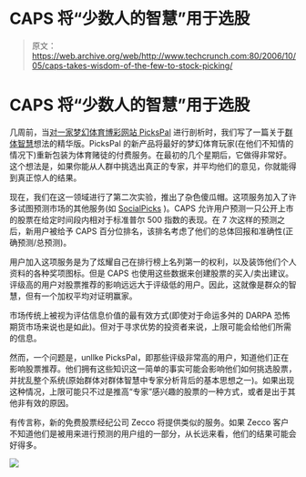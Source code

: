 # CAPS 将“少数人的智慧”用于选股

> 原文：<https://web.archive.org/web/http://www.techcrunch.com:80/2006/10/05/caps-takes-wisdom-of-the-few-to-stock-picking/>

# CAPS 将“少数人的智慧”用于选股

 [](https://web.archive.org/web/20210916112024/http://caps.fool.com/) 几周前，当[对一家梦幻体育博彩网站 PicksPal](https://web.archive.org/web/20210916112024/http://www.beta.techcrunch.com/2006/09/19/pickspal-could-disrupt-sports-betting-markets/) 进行剖析时，我们写了一篇关于[群体智慧](https://web.archive.org/web/20210916112024/http://www.amazon.com/exec/obidos/ASIN/0385503865/bookstorenow57-20)想法的精华版。PicksPal 的新产品将最好的梦幻体育玩家(在他们不知情的情况下)重新包装为体育赌徒的付费服务。在最初的几个星期后，它做得非常好。这个想法是，如果你能从人群中挑选出真正的专家，并平均他们的意见，你就能得到真正惊人的结果。

现在，我们在这一领域进行了第二次实验，推出了杂色傻瓜帽。这项服务加入了许多试图预测市场的其他服务(如 [SocialPicks](https://web.archive.org/web/20210916112024/http://www.beta.techcrunch.com/2006/08/21/socialpicks-enables-collaborative-investment-research/) )。CAPS 允许用户预测一只公开上市的股票在给定时间段内相对于标准普尔 500 指数的表现。在 7 次这样的预测之后，新用户被给予 CAPS 百分位排名，该排名考虑了他们的总体回报和准确性(正确预测/总预测)。

用户加入这项服务是为了炫耀自己在排行榜上名列第一的权利，以及装饰他们个人资料的各种奖项图标。但是 CAPS 也使用这些数据来创建股票的买入/卖出建议。评级高的用户对股票推荐的影响远远大于评级低的用户。因此，这就像是群众的智慧，但有一个加权平均对证明赢家。

市场传统上被视为评估信息价值的最有效方式(即使对于命运多舛的 DARPA 恐怖期货市场来说也是如此)。但对于寻求优势的投资者来说，上限可能会给他们所需的信息。

然而，一个问题是，unllke PicksPal，即那些评级非常高的用户，知道他们正在影响股票推荐。他们拥有这些知识这一简单的事实可能会影响他们如何挑选股票，并扰乱整个系统(原始群体对群体智慧中专家分析背后的基本思想之一)。如果出现这种情况，上限可能只不过是推高“专家”感兴趣的股票的一种方式，或者是出于其他非有效的原因。

有传言称，新的免费股票经纪公司 Zecco 将提供类似的服务。如果 Zecco 客户不知道他们是被用来进行预测的用户组的一部分，从长远来看，他们的结果可能会好得多。

![](img/ba256ea31793793076fe0cd80ef10616.png)